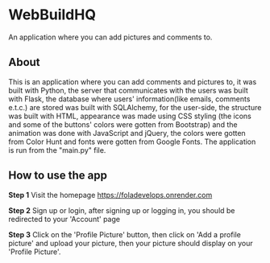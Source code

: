 # WebBuildHQ
An application where you can add 
pictures and comments to.

## About
This is an application where you
can add comments and pictures to, it
was built with Python, the server
that communicates with the users
was built with Flask, the database
where users' information(like emails,
comments e.t.c.) are stored was built
with SQLAlchemy, for the user-side,
the structure was built with HTML,
appearance was made using CSS styling
(the icons and some of the buttons'
colors were gotten from Bootstrap) and the
animation was done with 
JavaScript and jQuery,
the colors were gotten from 
Color Hunt and
fonts were gotten from 
Google Fonts. 
The application is run from the 
"main.py" file.

## How to use the app
**Step 1**
Visit the homepage 
https://foladevelops.onrender.com
<!-- , you 
should see a webpage that looks like this: -->

<!-- ![Home page](static/images/screenshots/Home.jpg) -->

**Step 2**
Sign up or login, after signing up or 
logging in, you should be redirected to 
your 'Account' page
 <!-- which looks like this:

![Account page](static/images/screenshots/Account.jpg) -->

**Step 3**
Click on the 'Profile Picture' button, 
then click on 'Add a profile picture' and 
upload your picture, then your picture 
should display on your 'Profile Picture'. 
<!-- page like this:

![Profile picture page](static/images/screenshots/Picture.jpg) -->

<!-- Done! Now you can navigate back to 
your 'Account' page. -->
<!-- 
**Step 4**
On your 'Account' page, click on 
the 'Add comment' button, add 
your comment and click the 'Submit' 
button, you should be redirected to 
your 'Account' page with your comment and 
the date and time it was made showing up 
on your dashboard -->
<!-- , your 'Account' page 
should look like this:

![Account page with a comment](static/images/screenshots/Comment.jpg) -->

<!-- You can add as many comments as you want!  -->
<!-- Your comment should also show up on 
the 'Comments' page, which you can 
navigate to by clicking the 'Menu' button, 
then clicking the 'Comments' button, the 
'Comments' page looks like this:

![Comments section](static/images/screenshots/Comments.jpg) -->


